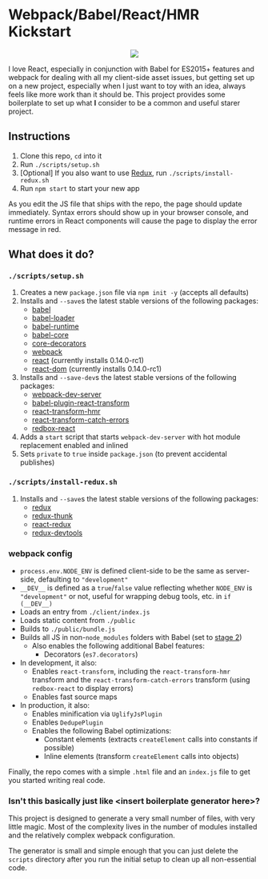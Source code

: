 Webpack/Babel/React/HMR Kickstart
=================================

<div align="center">
<img src="http://i.imgur.com/wAI5BG4.png" style="max-width: 600px">
</div>

I love React, especially in conjunction with Babel for ES2015+ features and webpack for dealing with all my client-side asset issues, but getting set up on a new project, especially when I just want to toy with an idea, always feels like more work than it should be. This project provides some boilerplate to set up what **I** consider to be a common and useful starer project.

Instructions
------------

 1. Clone this repo, `cd` into it
 2. Run `./scripts/setup.sh`
 3. [Optional] If you also want to use [Redux](http://rackt.github.io/redux/), run `./scripts/install-redux.sh`
 4. Run `npm start` to start your new app

As you edit the JS file that ships with the repo, the page should update immediately. Syntax errors should show up in your browser console, and runtime errors in React components will cause the page to display the error message in red.

What does it do?
----------------

### `./scripts/setup.sh`

 1. Creates a new `package.json` file via `npm init -y` (accepts all defaults)
 2. Installs and `--save`s the latest stable versions of the following packages:
    * [babel](https://npmjs.com/package/babel)
    * [babel-loader](https://npmjs.com/package/babel-loader)
    * [babel-runtime](https://npmjs.com/package/babel-runtime)
    * [babel-core](https://npmjs.com/package/babel-core)
    * [core-decorators](https://npmjs.com/package/core-decorators)
    * [webpack](https://npmjs.com/package/webpack)
    * [react](https://npmjs.com/package/react) (currently installs 0.14.0-rc1)
    * [react-dom](https://npmjs.com/package/react-dom) (currently installs 0.14.0-rc1)
 3. Installs and `--save-dev`s the latest stable versions of the following packages:
    * [webpack-dev-server](https://npmjs.com/package/webpack-dev-server)
    * [babel-plugin-react-transform](https://npmjs.com/package/babel-plugin-react-transform)
    * [react-transform-hmr](https://npmjs.com/package/react-transform-hmr)
    * [react-transform-catch-errors](https://npmjs.com/package/react-transform-catch-errors)
    * [redbox-react](https://npmjs.com/package/redbox-react)
 4. Adds a `start` script that starts `webpack-dev-server` with hot module replacement enabled and inlined
 5. Sets `private` to `true` inside `package.json` (to prevent accidental publishes)

### `./scripts/install-redux.sh`

 1. Installs and `--save`s the latest stable versions of the following packages:
    * [redux](https://npmjs.com/package/redux)
    * [redux-thunk](https://npmjs.com/package/redux-thunk)
    * [react-redux](https://npmjs.com/package/react-redux)
    * [redux-devtools](https://npmjs.com/package/redux-devtools)

### webpack config

* `process.env.NODE_ENV` is defined client-side to be the same as server-side, defaulting to `"development"`
* `__DEV__` is defined as a `true`/`false` value reflecting whether `NODE_ENV` is `"development"` or not, useful for wrapping debug tools, etc. in `if (__DEV__)`
* Loads an entry from `./client/index.js`
* Loads static content from `./public`
* Builds to `./public/bundle.js`
* Builds all JS in non-`node_modules` folders with Babel (set to [stage 2](https://babeljs.io/docs/usage/experimental/))
    * Also enables the following additional Babel features:
        * Decorators (`es7.decorators`)
* In development, it also:
    * Enables `react-transform`, including the `react-transform-hmr` transform and the `react-transform-catch-errors` transform (using `redbox-react` to display errors)
    * Enables fast source maps
* In production, it also:
    * Enables minification via `UglifyJsPlugin`
    * Enables `DedupePlugin`
    * Enables the following Babel optimizations:
        * Constant elements (extracts `createElement` calls into constants if possible)
        * Inline elements (transform `createElement` calls into objects)

Finally, the repo comes with a simple `.html` file and an `index.js` file to get you started writing real code.

### Isn't this basically just like \<insert boilerplate generator here\>?

This project is designed to generate a very small number of files, with very little magic. Most of the complexity lives in the number of modules installed and the relatively complex webpack configuration.

The generator is small and simple enough that you can just delete the `scripts` directory after you run the initial setup to clean up all non-essential code.
